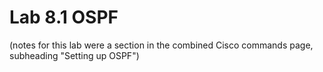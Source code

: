 # Lab 8.1 OSPF
(notes for this lab were a section in the combined Cisco commands page, subheading "Setting up OSPF")